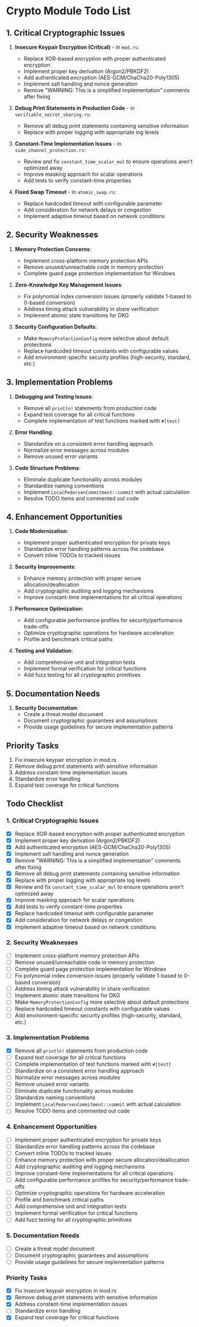 # Crypto Module Todo List

## 1. Critical Cryptographic Issues

1. **Insecure Keypair Encryption (Critical)** - in `mod.rs`:
   - Replace XOR-based encryption with proper authenticated encryption
   - Implement proper key derivation (Argon2/PBKDF2)
   - Add authenticated encryption (AES-GCM/ChaCha20-Poly1305)
   - Implement salt handling and nonce generation
   - Remove "WARNING: This is a simplified implementation" comments after fixing

2. **Debug Print Statements in Production Code** - in `verifiable_secret_sharing.rs`:
   - Remove all debug print statements containing sensitive information
   - Replace with proper logging with appropriate log levels

3. **Constant-Time Implementation Issues** - in `side_channel_protection.rs`:
   - Review and fix `constant_time_scalar_mul` to ensure operations aren't optimized away
   - Improve masking approach for scalar operations
   - Add tests to verify constant-time properties

4. **Fixed Swap Timeout** - in `atomic_swap.rs`:
   - Replace hardcoded timeout with configurable parameter
   - Add consideration for network delays or congestion
   - Implement adaptive timeout based on network conditions

## 2. Security Weaknesses

1. **Memory Protection Concerns**:
   - Implement cross-platform memory protection APIs
   - Remove unused/unreachable code in memory protection
   - Complete guard page protection implementation for Windows

2. **Zero-Knowledge Key Management Issues**:
   - Fix polynomial index conversion issues (properly validate 1-based to 0-based conversion)
   - Address timing attack vulnerability in share verification
   - Implement atomic state transitions for DKG

3. **Security Configuration Defaults**:
   - Make `MemoryProtectionConfig` more selective about default protections
   - Replace hardcoded timeout constants with configurable values
   - Add environment-specific security profiles (high-security, standard, etc.)

## 3. Implementation Problems

1. **Debugging and Testing Issues**:
   - Remove all `println!` statements from production code
   - Expand test coverage for all critical functions
   - Complete implementation of test functions marked with `#[test]`

2. **Error Handling**:
   - Standardize on a consistent error handling approach
   - Normalize error messages across modules
   - Remove unused error variants

3. **Code Structure Problems**:
   - Eliminate duplicate functionality across modules
   - Standardize naming conventions
   - Implement `LocalPedersenCommitment::commit` with actual calculation
   - Resolve TODO items and commented out code

## 4. Enhancement Opportunities

1. **Code Modernization**:
   - Implement proper authenticated encryption for private keys
   - Standardize error handling patterns across the codebase
   - Convert inline TODOs to tracked issues

2. **Security Improvements**:
   - Enhance memory protection with proper secure allocation/deallocation
   - Add cryptographic auditing and logging mechanisms
   - Improve constant-time implementations for all critical operations

3. **Performance Optimization**:
   - Add configurable performance profiles for security/performance trade-offs
   - Optimize cryptographic operations for hardware acceleration
   - Profile and benchmark critical paths

4. **Testing and Validation**:
   - Add comprehensive unit and integration tests
   - Implement formal verification for critical functions
   - Add fuzz testing for all cryptographic primitives

## 5. Documentation Needs

1. **Security Documentation**:
   - Create a threat model document
   - Document cryptographic guarantees and assumptions
   - Provide usage guidelines for secure implementation patterns

## Priority Tasks

1. Fix insecure keypair encryption in mod.rs
2. Remove debug print statements with sensitive information
3. Address constant-time implementation issues
4. Standardize error handling
5. Expand test coverage for critical functions

## Todo Checklist

### 1. Critical Cryptographic Issues
- [x] Replace XOR-based encryption with proper authenticated encryption
- [x] Implement proper key derivation (Argon2/PBKDF2)
- [x] Add authenticated encryption (AES-GCM/ChaCha20-Poly1305)
- [x] Implement salt handling and nonce generation
- [x] Remove "WARNING: This is a simplified implementation" comments after fixing
- [x] Remove all debug print statements containing sensitive information
- [x] Replace with proper logging with appropriate log levels
- [x] Review and fix `constant_time_scalar_mul` to ensure operations aren't optimized away
- [x] Improve masking approach for scalar operations
- [x] Add tests to verify constant-time properties
- [x] Replace hardcoded timeout with configurable parameter
- [x] Add consideration for network delays or congestion
- [x] Implement adaptive timeout based on network conditions

### 2. Security Weaknesses
- [ ] Implement cross-platform memory protection APIs
- [ ] Remove unused/unreachable code in memory protection
- [ ] Complete guard page protection implementation for Windows
- [ ] Fix polynomial index conversion issues (properly validate 1-based to 0-based conversion)
- [ ] Address timing attack vulnerability in share verification
- [ ] Implement atomic state transitions for DKG
- [ ] Make `MemoryProtectionConfig` more selective about default protections
- [ ] Replace hardcoded timeout constants with configurable values
- [ ] Add environment-specific security profiles (high-security, standard, etc.)

### 3. Implementation Problems
- [x] Remove all `println!` statements from production code
- [ ] Expand test coverage for all critical functions
- [ ] Complete implementation of test functions marked with `#[test]`
- [ ] Standardize on a consistent error handling approach
- [ ] Normalize error messages across modules
- [ ] Remove unused error variants
- [ ] Eliminate duplicate functionality across modules
- [ ] Standardize naming conventions
- [ ] Implement `LocalPedersenCommitment::commit` with actual calculation
- [ ] Resolve TODO items and commented out code

### 4. Enhancement Opportunities
- [ ] Implement proper authenticated encryption for private keys
- [ ] Standardize error handling patterns across the codebase
- [ ] Convert inline TODOs to tracked issues
- [ ] Enhance memory protection with proper secure allocation/deallocation
- [ ] Add cryptographic auditing and logging mechanisms
- [ ] Improve constant-time implementations for all critical operations
- [ ] Add configurable performance profiles for security/performance trade-offs
- [ ] Optimize cryptographic operations for hardware acceleration
- [ ] Profile and benchmark critical paths
- [ ] Add comprehensive unit and integration tests
- [ ] Implement formal verification for critical functions
- [ ] Add fuzz testing for all cryptographic primitives

### 5. Documentation Needs
- [ ] Create a threat model document
- [ ] Document cryptographic guarantees and assumptions
- [ ] Provide usage guidelines for secure implementation patterns

### Priority Tasks
- [x] Fix insecure keypair encryption in mod.rs
- [x] Remove debug print statements with sensitive information
- [x] Address constant-time implementation issues
- [ ] Standardize error handling
- [x] Expand test coverage for critical functions

